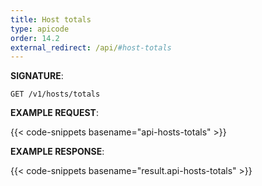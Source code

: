 ```yaml
---
title: Host totals
type: apicode
order: 14.2
external_redirect: /api/#host-totals
---
```


**SIGNATURE**:

`GET /v1/hosts/totals`

**EXAMPLE REQUEST**:

{{< code-snippets basename="api-hosts-totals" >}}

**EXAMPLE RESPONSE**:

{{< code-snippets basename="result.api-hosts-totals" >}}
